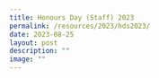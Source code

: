 ```yaml
---
title: Honours Day (Staff) 2023
permalink: /resources/2023/hds2023/
date: 2023-08-25
layout: post
description: ""
image: ""
---
```

